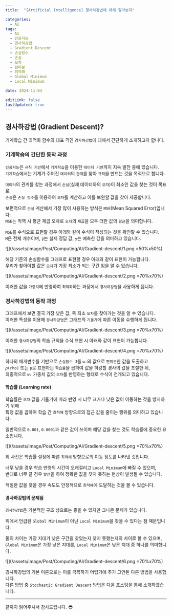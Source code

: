 ```yaml
---
title:  "[Artificial Intelligence] 경사하강법에 대해 알아보자"

categories:
  - AI
tags:
  - AI
  - 인공지능
  - 경사하강법
  - Gradient Descent
  - 손실함수
  - 손실
  - 오차
  - 편미분
  - 최적해
  - Global Minimum
  - Local Minimum

date: 2024-11-04

editLink: false
lastUpdated: true
---
```


## 경사하강법 (Gradient Descent)?
기계학습 간 최적화 함수의 대표 격인 `경사하강법`에 대해서 간단하게 소개하고자 합니다.

### 기계학습의 간단한 동작 과정
`인공지능`은 `규칙 기반`에서 `기계학습`을 이용한 `데이터 기반`까지 지속 발전 중에 있습니다.  
`기계학습`에서는 기계가 주어진 `데이터`의 `관계`를 찾아 `규칙`을 만드는 것을 목적으로 합니다.

`데이터`의 관계를 찾는 과정에서 `손실`(실제 데이터와의 `오차`)이 최소인 값을 찾는 것이 목표로  
`손실`은 `손실 함수`를 이용하여 `오차`를 계산하고 이를 보완할 값을 찾아 제공합니다.

보편적으로 `손실` 계산에서 가장 많이 사용하는 방식은 `MSE`(Mean Squared Error)입니다.  
`MSE`는 직역 시 평균 제곱 오차로 `오차`의 `제곱`을 모두 더한 값의 `평균`을 의미합니다.

`MSE`를 수식으로 표현할 경우 아래와 같이 수식이 작성되는 것을 확인할 수 있습니다.  
`M`은 전체 개수이며, `ŷ`는 실제 정답 값, `y`는 예측한 값을 의미하고 있습니다.

![](/assets/image/Post/Computing/AI/Gradient-descent/1.png  =50%x50%)

해당 기준의 손실함수를 그래프로 표현할 경우 아래와 같이 표현이 가능합니다.  
우리가 찾아야할 값은 `오차`가 가장 최소가 되는 구간 임을 알 수 있습니다.

![](/assets/image/Post/Computing/AI/Gradient-descent/2.png  =70%x70%)

이러한 값을 `가중치`에 반영하여 `최적화`하는 과정에서 `경사하강법`을 사용하게 됩니다.

### 경사하강법의 동작 과정
그래프에서 보면 결국 가장 낮은 값, 즉 최소 `오차`를 찾아가는 것을 알 수 있습니다.  
이러한 특성을 이용해 `경사하강법`은 그래프의 `기울기`에 따른 이동을 수행하게 됩니다.

![](/assets/image/Post/Computing/AI/Gradient-descent/3.png  =70%x70%)

이러한 `경사하강법`의 학습 규칙을 수식 표현 시 아래와 같이 표현이 가능합니다.

![](/assets/image/Post/Computing/AI/Gradient-descent/4.png  =70%x70%)

하나의 매개변수를 기반으로 `손실함수 J`를 `wᵢ`의 값으로 `편미분`한 값을 도출하고  
`𝜌(rho)` 또는 `p`로 표현하는 `학습률`을 곱하여 값을 하강할 경사의 값을 조절한 뒤,  
최종적으로 `wᵢ` 가중치 값의 `오차`를 반영하는 형태로 수식이 전개되고 있습니다.

#### 학습률 (Learning rate)
학습률은 `오차` 값을 기울기에 따라 반영 시 너무 크거나 낮은 값이 이동하는 것을 방지하기 위해  
특정 값을 곱하여 학습 간 `최적해` 방향으로의 접근 값을 줄이는 행위를 의미하고 있습니다.

일반적으로 `0.001`, `0.0001`과 같은 값이 쓰이며 해당 값을 찾는 것도 학습률에 중요한 요소입니다.  

![](/assets/image/Post/Computing/AI/Gradient-descent/5.png  =70%x70%)

위 사진은 학습률 설정에 따른 `최적해` 방향으로의 이동 정도를 나타낸 것입니다.  

너무 낮을 경우 학습 반영의 시간이 오래걸리고 `Local Minimum`에 빠질 수 있으며,  
반대로 너무 클 경우 `발산`을 하여 정확한 값을 찾지 못하는 현상이 발생될 수 있습니다.

적절한 값을 찾을 경우 속도도 안정적으로 `최적해`에 도달하는 것을 볼 수 있습니다.

#### 경사하강법의 문제점
`경사하강법`은 기본적인 구조 상으로는 좋을 수 있지만 크나큰 문제가 있습니다.

위에서 언급된 `Global Minimum`이 아닌 `Local Minimum`을 찾을 수 있다는 점 때문입니다.

둘의 차이는 가장 지대가 낮은 구간을 찾았는지 찾지 못했는지의 차이로 볼 수 있으며,  
`Global Minimum`은 가장 낮은 지대를, `Local Minimum`은 낮은 지대 중 하나를 의미합니다.

![](/assets/image/Post/Computing/AI/Gradient-descent/6.png  =70%x70%)

경사하강법의 기본 이론으로는 이를 극복하기 어렵기에 추가 고안된 다른 방법을 사용합니다.  
다른 방법 중 `Stochastic Gradient Descent` 방법은 다음 포스팅을 통해 소개하겠습니다.

- - -

끝까지 읽어주셔서 감사드립니다. 😎